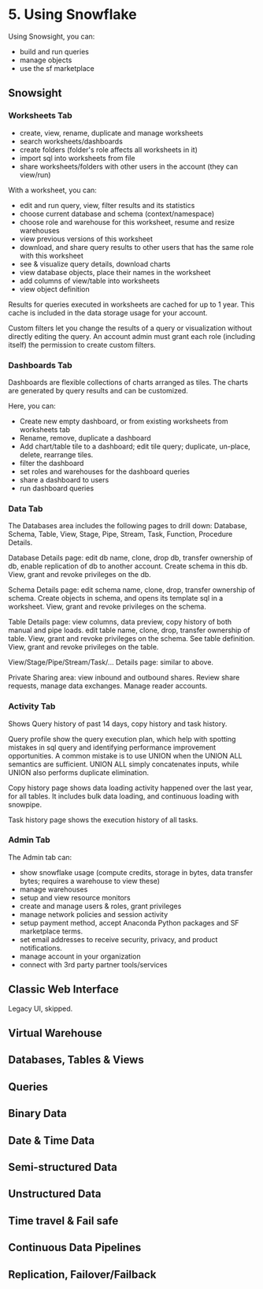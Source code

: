 # 5. Using Snowflake
Using Snowsight, you can:
- build and run queries
- manage objects
- use the sf marketplace

## Snowsight
### Worksheets Tab
- create, view, rename, duplicate and manage worksheets
- search worksheets/dashboards
- create folders (folder's role affects all worksheets in it)
- import sql into worksheets from file
- share worksheets/folders with other users in the account (they can view/run)

With a worksheet, you can: 
- edit and run query, view, filter results and its statistics
- choose current database and schema (context/namespace)
- choose role and warehouse for this worksheet, resume and resize warehouses
- view previous versions of this worksheet
- download, and share query results to other users that has the same role with this worksheet
- see & visualize query details, download charts
- view database objects, place their names in the worksheet
- add columns of view/table into worksheets
- view object definition

Results for queries executed in worksheets are cached for up to 1 year. This cache is included in the data storage usage for your account.

Custom filters let you change the results of a query or visualization without directly editing the query. An account admin must grant each role (including itself) the permission to create custom filters.

### Dashboards Tab
Dashboards are flexible collections of charts arranged as tiles. The charts are generated by query results and can be customized.

Here, you can:
- Create new empty dashboard, or from existing worksheets from worksheets tab
- Rename, remove, duplicate a dashboard
- Add chart/table tile to a dashboard; edit tile query; duplicate, un-place, delete, rearrange tiles. 
- filter the dashboard
- set roles and warehouses for the dashboard queries
- share a dashboard to users
- run dashboard queries

### Data Tab
The Databases area includes the following pages to drill down: Database, Schema, Table, View, Stage, Pipe, Stream, Task, Function, Procedure Details. 

Database Details page: edit db name, clone, drop db, transfer ownership of db, enable replication of db to another account. Create schema in this db. View, grant and revoke privileges on the db. 

Schema Details page: edit schema name, clone, drop, transfer ownership of schema. Create objects in schema, and opens its template sql in a worksheet. View, grant and revoke privileges on the schema. 

Table Details page: view columns, data preview, copy history of both manual and pipe loads. edit table name, clone, drop, transfer ownership of table. View, grant and revoke privileges on the schema. See table definition. View, grant and revoke privileges on the table. 

View/Stage/Pipe/Stream/Task/... Details page: similar to above. 

Private Sharing area: view inbound and outbound shares. Review share requests, manage data exchanges. Manage reader accounts. 

### Activity Tab
Shows Query history of past 14 days, copy history and task history. 

Query profile show the query execution plan, which help with spotting mistakes in sql query and identifying performance improvement opportunities. A common mistake is to use UNION when the UNION ALL semantics are sufficient. UNION ALL simply concatenates inputs, while UNION also performs duplicate elimination.

Copy history page shows data loading activity happened over the last year, for all tables. It includes bulk data loading, and continuous loading with snowpipe. 

Task history page shows the execution history of all tasks. 

### Admin Tab
The Admin tab can: 
- show snowflake usage (compute credits, storage in bytes, data transfer bytes; requires a warehouse to view these)
- manage warehouses
- setup and view resource monitors
- create and manage users & roles, grant privileges
- manage network policies and session activity
- setup payment method, accept Anaconda Python packages and SF marketplace terms. 
- set email addresses to receive security, privacy, and product notifications.
- manage account in your organization
- connect with 3rd party partner tools/services

## Classic Web Interface
Legacy UI, skipped. 

## Virtual Warehouse

## Databases, Tables & Views

## Queries

## Binary Data

## Date & Time Data

## Semi-structured Data

## Unstructured Data

## Time travel & Fail safe

## Continuous Data Pipelines

## Replication, Failover/Failback






























